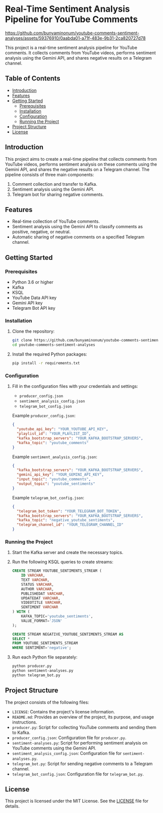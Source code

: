 # Real-Time Sentiment Analysis Pipeline for YouTube Comments


https://github.com/bunyaminonum/youtube-comments-sentiment-analyses/assets/59376910/0aabda01-a71f-483e-9b31-2ca820727d78


This project is a real-time sentiment analysis pipeline for YouTube comments. It collects comments from YouTube videos, performs sentiment analysis using the Gemini API, and shares negative results on a Telegram channel.

## Table of Contents
- [Introduction](#introduction)
- [Features](#features)
- [Getting Started](#getting-started)
  - [Prerequisites](#prerequisites)
  - [Installation](#installation)
  - [Configuration](#configuration)
  - [Running the Project](#running-the-project)
- [Project Structure](#project-structure)
- [License](#license)

## Introduction
This project aims to create a real-time pipeline that collects comments from YouTube videos, performs sentiment analysis on these comments using the Gemini API, and shares the negative results on a Telegram channel. The pipeline consists of three main components:
1. Comment collection and transfer to Kafka.
2. Sentiment analysis using the Gemini API.
3. Telegram bot for sharing negative comments.

## Features
- Real-time collection of YouTube comments.
- Sentiment analysis using the Gemini API to classify comments as positive, negative, or neutral.
- Automatic sharing of negative comments on a specified Telegram channel.

## Getting Started

### Prerequisites
- Python 3.6 or higher
- Kafka
- KSQL
- YouTube Data API key
- Gemini API key
- Telegram Bot API key

### Installation
1. Clone the repository:
   ```bash
   git clone https://github.com/bunyaminonum/youtube-comments-sentiment-analyses.git
   cd youtube-comments-sentiment-analyses
   ```

2. Install the required Python packages:
   ```bash
   pip install -r requirements.txt
   ```

### Configuration
1. Fill in the configuration files with your credentials and settings:
   - `producer_config.json`
   - `sentiment_analysis_config.json`
   - `telegram_bot_config.json`

   Example `producer_config.json`:
   ```json
   {
     "youtube_api_key": "YOUR_YOUTUBE_API_KEY",
     "playlist_id": "YOUR_PLAYLIST_ID",
     "kafka_bootstrap_servers": "YOUR_KAFKA_BOOTSTRAP_SERVERS",
     "kafka_topic": "youtube_comments"
   }
   ```

   Example `sentiment_analysis_config.json`:
   ```json
   {
     "kafka_bootstrap_servers": "YOUR_KAFKA_BOOTSTRAP_SERVERS",
     "gemini_api_key": "YOUR_GEMINI_API_KEY",
     "input_topic": "youtube_comments",
     "output_topic": "youtube_sentiments"
   }
   ```

   Example `telegram_bot_config.json`:
   ```json
   {
     "telegram_bot_token": "YOUR_TELEGRAM_BOT_TOKEN",
     "kafka_bootstrap_servers": "YOUR_KAFKA_BOOTSTRAP_SERVERS",
     "kafka_topic": "negative_youtube_sentiments",
     "telegram_channel_id": "YOUR_TELEGRAM_CHANNEL_ID"
   }
   ```

### Running the Project
1. Start the Kafka server and create the necessary topics.
2. Run the following KSQL queries to create streams:
   ```sql
   CREATE STREAM YOUTUBE_SENTIMENTS_STREAM (
       ID VARCHAR,
       TEXT VARCHAR,
       STATUS VARCHAR,
       AUTHOR VARCHAR,
       PUBLISHEDAT VARCHAR,
       UPDATEDAT VARCHAR,
       VIDEOTITLE VARCHAR,
       SENTIMENT VARCHAR
   ) WITH (
       KAFKA_TOPIC='youtube_sentiments', 
       VALUE_FORMAT='JSON'
   );

   CREATE STREAM NEGATIVE_YOUTUBE_SENTIMENTS_STREAM AS 
   SELECT * 
   FROM YOUTUBE_SENTIMENTS_STREAM 
   WHERE SENTIMENT='negative';
   ```

3. Run each Python file separately:
   ```bash
   python producer.py
   python sentiment-analyses.py
   python telegram_bot.py
   ```

## Project Structure
The project consists of the following files:

- `LICENSE`: Contains the project's license information.
- `README.md`: Provides an overview of the project, its purpose, and usage instructions.
- `producer.py`: Script for collecting YouTube comments and sending them to Kafka.
- `producer_config.json`: Configuration file for `producer.py`.
- `sentiment-analyses.py`: Script for performing sentiment analysis on YouTube comments using the Gemini API.
- `sentiment_analysis_config.json`: Configuration file for `sentiment-analyses.py`.
- `telegram_bot.py`: Script for sending negative comments to a Telegram channel.
- `telegram_bot_config.json`: Configuration file for `telegram_bot.py`.

## License
This project is licensed under the MIT License. See the [LICENSE](LICENSE) file for details.
